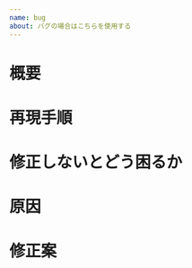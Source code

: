 ```yaml
---
name: bug
about: バグの場合はこちらを使用する
---
```


<!-- 不具合のテンプレート -->

# 概要

# 再現手順

# 修正しないとどう困るか

# 原因

# 修正案
